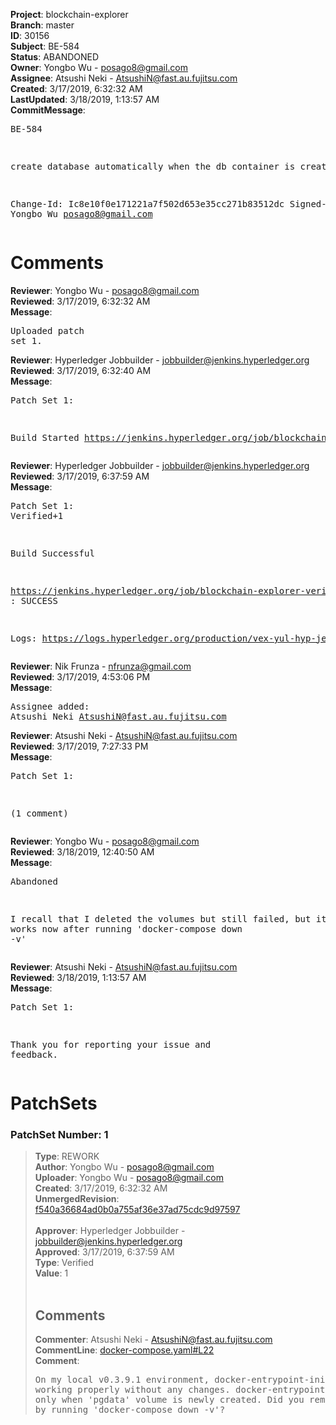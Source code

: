 <strong>Project</strong>: blockchain-explorer<br><strong>Branch</strong>: master<br><strong>ID</strong>: 30156<br><strong>Subject</strong>: BE-584<br><strong>Status</strong>: ABANDONED<br><strong>Owner</strong>: Yongbo Wu - posago8@gmail.com<br><strong>Assignee</strong>: Atsushi Neki - AtsushiN@fast.au.fujitsu.com<br><strong>Created</strong>: 3/17/2019, 6:32:32 AM<br><strong>LastUpdated</strong>: 3/18/2019, 1:13:57 AM<br><strong>CommitMessage</strong>:<br><pre>BE-584

create database automatically when the db container is created

Change-Id: Ic8e10f0e171221a7f502d653e35cc271b83512dc
Signed-off-by: Yongbo Wu <posago8@gmail.com>
</pre><h1>Comments</h1><strong>Reviewer</strong>: Yongbo Wu - posago8@gmail.com<br><strong>Reviewed</strong>: 3/17/2019, 6:32:32 AM<br><strong>Message</strong>: <pre>Uploaded patch set 1.</pre><strong>Reviewer</strong>: Hyperledger Jobbuilder - jobbuilder@jenkins.hyperledger.org<br><strong>Reviewed</strong>: 3/17/2019, 6:32:40 AM<br><strong>Message</strong>: <pre>Patch Set 1:

Build Started https://jenkins.hyperledger.org/job/blockchain-explorer-verify-x86_64/65/</pre><strong>Reviewer</strong>: Hyperledger Jobbuilder - jobbuilder@jenkins.hyperledger.org<br><strong>Reviewed</strong>: 3/17/2019, 6:37:59 AM<br><strong>Message</strong>: <pre>Patch Set 1: Verified+1

Build Successful 

https://jenkins.hyperledger.org/job/blockchain-explorer-verify-x86_64/65/ : SUCCESS

Logs: https://logs.hyperledger.org/production/vex-yul-hyp-jenkins-3/blockchain-explorer-verify-x86_64/65</pre><strong>Reviewer</strong>: Nik Frunza - nfrunza@gmail.com<br><strong>Reviewed</strong>: 3/17/2019, 4:53:06 PM<br><strong>Message</strong>: <pre>Assignee added: Atsushi Neki <AtsushiN@fast.au.fujitsu.com></pre><strong>Reviewer</strong>: Atsushi Neki - AtsushiN@fast.au.fujitsu.com<br><strong>Reviewed</strong>: 3/17/2019, 7:27:33 PM<br><strong>Message</strong>: <pre>Patch Set 1:

(1 comment)</pre><strong>Reviewer</strong>: Yongbo Wu - posago8@gmail.com<br><strong>Reviewed</strong>: 3/18/2019, 12:40:50 AM<br><strong>Message</strong>: <pre>Abandoned

I recall that I deleted the volumes but still failed, but it really works now after running 'docker-compose down -v'</pre><strong>Reviewer</strong>: Atsushi Neki - AtsushiN@fast.au.fujitsu.com<br><strong>Reviewed</strong>: 3/18/2019, 1:13:57 AM<br><strong>Message</strong>: <pre>Patch Set 1:

Thank you for reporting your issue and feedback.</pre><h1>PatchSets</h1><h3>PatchSet Number: 1</h3><blockquote><strong>Type</strong>: REWORK<br><strong>Author</strong>: Yongbo Wu - posago8@gmail.com<br><strong>Uploader</strong>: Yongbo Wu - posago8@gmail.com<br><strong>Created</strong>: 3/17/2019, 6:32:32 AM<br><strong>UnmergedRevision</strong>: [f540a36684ad0b0a755af36e37ad75cdc9d97597](https://github.com/hyperledger-gerrit-archive/blockchain-explorer/commit/f540a36684ad0b0a755af36e37ad75cdc9d97597)<br><br><strong>Approver</strong>: Hyperledger Jobbuilder - jobbuilder@jenkins.hyperledger.org<br><strong>Approved</strong>: 3/17/2019, 6:37:59 AM<br><strong>Type</strong>: Verified<br><strong>Value</strong>: 1<br><br><h2>Comments</h2><strong>Commenter</strong>: Atsushi Neki - AtsushiN@fast.au.fujitsu.com<br><strong>CommentLine</strong>: [docker-compose.yaml#L22](https://github.com/hyperledger-gerrit-archive/blockchain-explorer/blob/f540a36684ad0b0a755af36e37ad75cdc9d97597/docker-compose.yaml#L22)<br><strong>Comment</strong>: <pre>On my local v0.3.9.1 environment, docker-entrypoint-initdb is working properly without any changes. docker-entrypoint-initdb will run only when 'pgdata' volume is newly created. Did you remove your volumes by running 'docker-compose down -v'?</pre></blockquote>